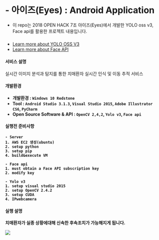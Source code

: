 # - 아이즈(Eyes) : Android Application
- 이 repo는 2018 OPEN HACK 7조 아이즈(Eyes)에서 개발한 YOLO oss v3, Face api를 활용한 프로젝트 내용입니다.  
#####

- [Learn more about YOLO OSS V3](https://pjreddie.com/darknet/yolo/)  
- [Learn more about Face API]((https://azure.microsoft.com/ko-kr/services/cognitive-services/face/))

#### 서비스 설명
실시간 이미지 분석과 탐지를 통한 치매환자 실시간 인식 및 이동 추적 서비스

#### 개발환경
- <b> 개발환경 : `Windows 10 Redstone`
- <b> Tool : `Android Studio 3.1.3`, `Visual Studio 2015`, `Adobe Illustrator CS6`, `PyCharm`
- <b> Open Source Software & API : `OpenCV 2,4,2`, `Yolo v3`, `Face api`

#### 실행전 준비사항
```
- Server
1. AWS EC2 생성(ubuntu)
2. setup python
3. setup pip
4. build&execute VM

- Face api
1. must obtain a Face API subscription key
2. modify key

- Yolo v3
1. setup visual studio 2015
2. setup OpenCV 2.4.2
3. setup CUDA
4. IPwebcamera
```

#### 실행 설명
치매환자가 실종 상황에대해 신속한 후속조치가 가능해지게 됩니다.

![](\Eyes_Android/img.jpg)

